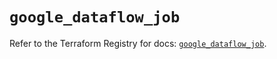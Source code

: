 # `google_dataflow_job`

Refer to the Terraform Registry for docs: [`google_dataflow_job`](https://registry.terraform.io/providers/hashicorp/google-beta/6.34.0/docs/resources/google_dataflow_job).
